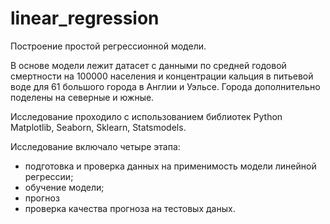 # linear_regression

Построение простой регрессионной модели.

В основе модели лежит датасет с данными по средней годовой смертности на
100000 населения и концентрации кальция в питьевой воде для 61
большого города в Англии и Уэльсе. Города дополнительно поделены на
северные и южные.

Исследование проходило с использованием библиотек Python Matplotlib, Seaborn, Sklearn, Statsmodels.

Исследование включало четыре этапа:
- подготовка и проверка данных на применимость модели линейной регрессии;
- обучение модели;
- прогноз
- проверка качества прогноза на тестовых даных.
